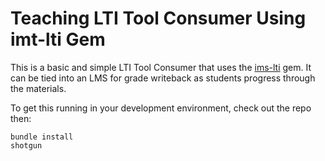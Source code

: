 # Teaching LTI Tool Consumer Using imt-lti Gem

This is a basic and simple LTI Tool Consumer that uses the
[ims-lti](https://github.com/instructure/ims-lti) gem.
It can be tied into an LMS for grade writeback as students
progress through the materials.

To get this running in your development environment, check out the repo then:

    bundle install
    shotgun

